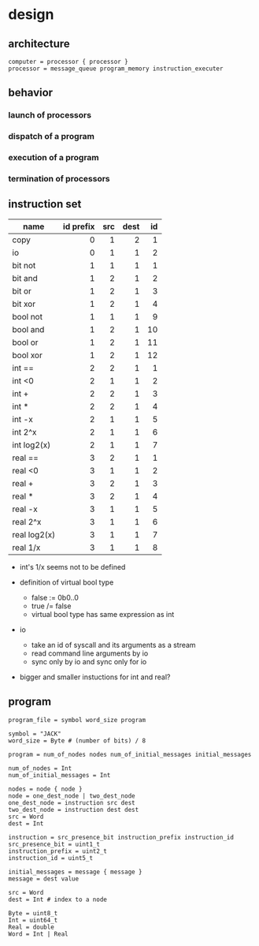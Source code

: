 # design

## architecture

```
computer = processor { processor }
processor = message_queue program_memory instruction_executer
```


## behavior

### launch of processors

### dispatch of a program

### execution of a program

### termination of processors


## instruction set

name         | id prefix | src | dest | id
-------------|----------:|----:|-----:|---:
copy         |         0 |   1 |    2 |  1
io           |         0 |   1 |    1 |  2
bit not      |         1 |   1 |    1 |  1
bit and      |         1 |   2 |    1 |  2
bit or       |         1 |   2 |    1 |  3
bit xor      |         1 |   2 |    1 |  4
bool not     |         1 |   1 |    1 |  9
bool and     |         1 |   2 |    1 | 10
bool or      |         1 |   2 |    1 | 11
bool xor     |         1 |   2 |    1 | 12
int ==       |         2 |   2 |    1 |  1
int <0       |         2 |   1 |    1 |  2
int +        |         2 |   2 |    1 |  3
int *        |         2 |   2 |    1 |  4
int -x       |         2 |   1 |    1 |  5
int 2^x      |         2 |   1 |    1 |  6
int log2(x)  |         2 |   1 |    1 |  7
real ==      |         3 |   2 |    1 |  1
real <0      |         3 |   1 |    1 |  2
real +       |         3 |   2 |    1 |  3
real *       |         3 |   2 |    1 |  4
real -x      |         3 |   1 |    1 |  5
real 2^x     |         3 |   1 |    1 |  6
real log2(x) |         3 |   1 |    1 |  7
real 1/x     |         3 |   1 |    1 |  8

* int's 1/x seems not to be defined
* definition of virtual bool type
  * false := 0b0..0
  * true /= false
  * virtual bool type has same expression as int
* io
  * take an id of syscall and its arguments as a stream
  * read command line arguments by io
  * sync only by io and sync only for io

* bigger and smaller instuctions for int and real?


## program

```
program_file = symbol word_size program

symbol = "JACK"
word_size = Byte # (number of bits) / 8

program = num_of_nodes nodes num_of_initial_messages initial_messages

num_of_nodes = Int
num_of_initial_messages = Int

nodes = node { node }
node = one_dest_node | two_dest_node
one_dest_node = instruction src dest
two_dest_node = instruction dest dest
src = Word
dest = Int

instruction = src_presence_bit instruction_prefix instruction_id
src_presence_bit = uint1_t
instruction_prefix = uint2_t
instruction_id = uint5_t

initial_messages = message { message }
message = dest value

src = Word
dest = Int # index to a node

Byte = uint8_t
Int = uint64_t
Real = double
Word = Int | Real
```

